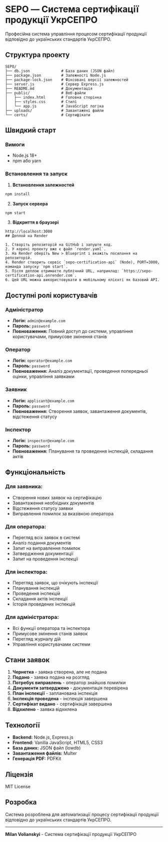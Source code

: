 # SEPO — Система сертифікації продукції УкрСЕПРО

Професійна система управління процесом сертифікації продукції відповідно до українських стандартів УкрСЕПРО.

## Структура проекту

```
SEPO/
├── db.json              # База даних (JSON файл)
├── package.json         # Залежності Node.js
├── package-lock.json    # Фіксовані версії залежностей
├── server.js            # Сервер Express.js
├── README.md            # Документація
├── public/              # Веб-файли
│   ├── index.html       # Головна сторінка
│   ├── styles.css       # Стилі
│   └── app.js           # JavaScript логіка
├── uploads/             # Завантажені файли
└── certs/               # Сертифікати
```

## Швидкий старт

### Вимоги
- Node.js 18+ 
- npm або yarn

### Встановлення та запуск

1. **Встановлення залежностей**
```bash
npm install
```

2. **Запуск сервера**
```bash
npm start
```

3. **Відкриття в браузері**
```
http://localhost:3000
## Деплой на Render

1. Створіть репозиторій на GitHub і запуште код.
2. У корені проекту вже є файл `render.yaml`.
3. На Render оберіть New > Blueprint і вкажіть посилання на репозиторій.
4. Render створить сервіс `sepo-certification-api` (Node), PORT=3000, команда запуску `npm start`.
5. Після деплою отримаєте публічний URL, наприклад: `https://sepo-certification-api.onrender.com`.
6. Цей URL можна використовувати в мобільному клієнті як базовий API.

```

## Доступні ролі користувачів

### Адміністратор
- **Логін:** `admin@example.com`
- **Пароль:** `password`
- **Повноваження:** Повний доступ до системи, управління користувачами, примусове змінення станів

### Оператор
- **Логін:** `operator@example.com`
- **Пароль:** `password`
- **Повноваження:** Аналіз документації, проведення попередньої оцінки, управління заявками

### Заявник
- **Логін:** `applicant@example.com`
- **Пароль:** `password`
- **Повноваження:** Створення заявок, завантаження документів, відстеження статусу

### Інспектор
- **Логін:** `inspector@example.com`
- **Пароль:** `password`
- **Повноваження:** Планування та проведення інспекцій, складання актів

## Функціональність

### Для заявника:
- Створення нових заявок на сертифікацію
- Завантаження необхідних документів
- Відстеження статусу заявки
- Виправлення помилок за вказівкою оператора

### Для оператора:
- Перегляд всіх заявок в системі
- Аналіз подання документів
- Запит на виправлення помилок
- Затвердження документації
- Запит на проведення інспекції

### Для інспектора:
- Перегляд заявок, що очікують інспекції
- Планування інспекцій
- Проведення інспекцій
- Складання актів інспекції
- Історія проведених інспекцій

### Для адміністратора:
- Всі функції оператора та інспектора
- Примусове змінення станів заявок
- Перегляд журналу дій
- Управління користувачами системи

## Стани заявок

1. **Чернетка** - заявка створена, але не подана
2. **Подано** - заявка подана на розгляд
3. **Потребує виправлень** - оператор знайшов помилки
4. **Документи затверджено** - документація перевірена
5. **План інспекції** - запланована інспекція
6. **Інспекція проведена** - інспекція завершена
7. **Сертифікат видано** - сертифікація завершена
8. **Відхилено** - заявка відхилена

## Технології

- **Backend:** Node.js, Express.js
- **Frontend:** Vanilla JavaScript, HTML5, CSS3
- **База даних:** JSON файл (lowdb)
- **Завантаження файлів:** Multer
- **Генерація PDF:** PDFKit

## Ліцензія

MIT License

## Розробка

Система розроблена для автоматизації процесу сертифікації продукції відповідно до українських стандартів УкрСЕПРО.

---

**Milan Volianskyi** - Система сертифікації продукції УкрСЕПРО
